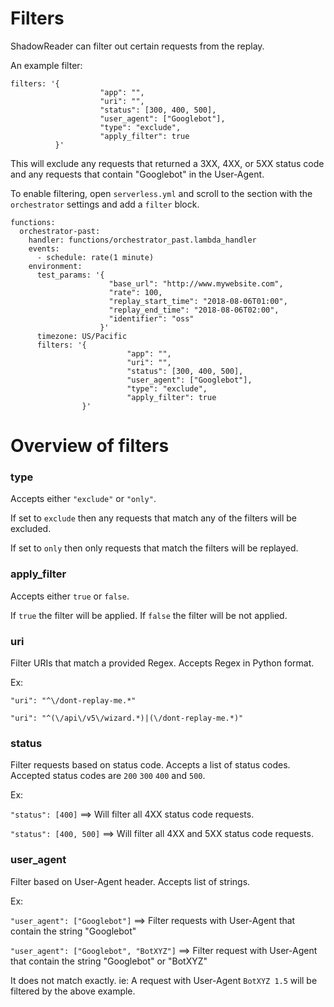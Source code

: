 # Filters

ShadowReader can filter out certain requests from the replay.

An example filter:
```
filters: '{
                    "app": "",
                    "uri": "",
                    "status": [300, 400, 500],
                    "user_agent": ["Googlebot"],
                    "type": "exclude",
                    "apply_filter": true
          }'
```
This will exclude any requests that returned a 3XX, 4XX, or 5XX status code and any requests that contain "Googlebot" in the User-Agent.

To enable filtering, open `serverless.yml` and scroll to the section with the `orchestrator` settings and add a `filter` block.
```
functions:
  orchestrator-past:
    handler: functions/orchestrator_past.lambda_handler
    events:
      - schedule: rate(1 minute)
    environment:
      test_params: '{
                      "base_url": "http://www.mywebsite.com",
                      "rate": 100,
                      "replay_start_time": "2018-08-06T01:00",
                      "replay_end_time": "2018-08-06T02:00",
                      "identifier": "oss"
                    }'
      timezone: US/Pacific
      filters: '{
                          "app": "",
                          "uri": "",
                          "status": [300, 400, 500],
                          "user_agent": ["Googlebot"],
                          "type": "exclude",
                          "apply_filter": true
                }'
```

# Overview of filters
### **type**
Accepts either `"exclude"` or `"only"`.

If set to `exclude` then any requests that match any of the filters will be excluded.

If set to `only` then only requests that match the filters will be replayed.

### **apply_filter**
Accepts either `true` or `false`.

If `true` the filter will be applied. If `false` the filter will be not applied.

### **uri**
Filter URIs that match a provided Regex. Accepts Regex in Python format.

Ex:

`"uri": "^\/dont-replay-me.*"`

`"uri": "^(\/api\/v5\/wizard.*)|(\/dont-replay-me.*)"`


### **status**
Filter requests based on status code. Accepts a list of status codes. Accepted status codes are `200` `300` `400` and `500`. 

Ex:

`"status": [400]`  ==> Will filter all 4XX status code requests.

`"status": [400, 500]` ==> Will filter all 4XX and 5XX status code requests.

### **user_agent**
Filter based on User-Agent header. Accepts list of strings.

Ex:

`"user_agent": ["Googlebot"]` ==> Filter requests with User-Agent that contain the string "Googlebot"

`"user_agent": ["Googlebot", "BotXYZ"]` ==> Filter request with User-Agent that contain the string "Googlebot" or "BotXYZ"

It does not match exactly. ie: A request with User-Agent `BotXYZ 1.5` will be filtered by the above example.
